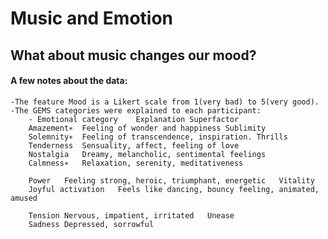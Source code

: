 
# Music and Emotion
## What about music changes our mood?

#### A few notes about the data: 
    -The feature Mood is a Likert scale from 1(very bad) to 5(very good).
    -The GEMS categories were explained to each participant:
        - Emotional category	Explanation	Superfactor
        Amazement∗	Feeling of wonder and happiness	Sublimity
        Solemnity∗	Feeling of transcendence, inspiration. Thrills
        Tenderness	Sensuality, affect, feeling of love
        Nostalgia	Dreamy, melancholic, sentimental feelings
        Calmness∗	Relaxation, serenity, meditativeness

        Power	Feeling strong, heroic, triumphant, energetic	Vitality
        Joyful activation	Feels like dancing, bouncy feeling, animated, amused

        Tension	Nervous, impatient, irritated	Unease
        Sadness	Depressed, sorrowful